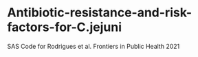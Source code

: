# Antibiotic-resistance-and-risk-factors-for-C.jejuni
SAS Code for Rodrigues et al.  Frontiers in Public Health 2021

